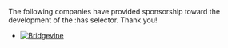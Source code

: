 The following companies have provided sponsorship toward the development
of the :has selector. Thank you!

- [![Bridgevine](http://bridgevine.com/wp-content/themes/bridgevine/assets/img/logo.png)](http://bridgevine.com/)
